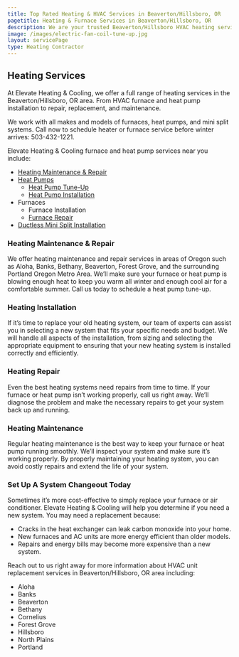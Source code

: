 ```yaml
---
title: Top Rated Heating & HVAC Services in Beaverton/Hillsboro, OR
pagetitle: Heating & Furnace Services in Beaverton/Hillsboro, OR
description: We are your trusted Beaverton/Hillsboro HVAC heating service for furnaces and heat pump installation, repair and more. Call us today to schedule.
image: /images/electric-fan-coil-tune-up.jpg
layout: servicePage
type: Heating Contractor
---
```


## Heating Services

At Elevate Heating & Cooling, we offer a full range of heating services in the Beaverton/Hillsboro, OR area. From HVAC furnace and heat pump installation to repair, replacement, and maintenance. 

We work with all makes and models of furnaces, heat pumps, and mini split systems. Call now to schedule heater or furnace service before winter arrives: 503-432-1221.

Elevate Heating & Cooling furnace and heat pump services near you include:

- [Heating Maintenance & Repair](../heating-repair/)
- [Heat Pumps](../heat-pumps/)
	- [Heat Pump Tune-Up](../heat-pump-tune-up/)
	- [Heat Pump Installation](../heating-installation/)
- Furnaces
	- Furnace Installation
	- [Furnace Repair](../furnace-repair-and-maintenance/)
- [Ductless Mini Split Installation](../ductless-mini-split-installations/)

### Heating Maintenance & Repair

We offer heating maintenance and repair services in areas of Oregon such as Aloha, Banks, Bethany, Beaverton, Forest Grove, and the surrounding Portland Oregon Metro Area. We’ll make sure your furnace or heat pump is blowing enough heat to keep you warm all winter and enough cool air for a comfortable summer. Call us today to schedule a heat pump tune-up.

### Heating Installation

If it’s time to replace your old heating system, our team of experts can assist you in selecting a new system that fits your specific needs and budget. We will handle all aspects of the installation, from sizing and selecting the appropriate equipment to ensuring that your new heating system is installed correctly and efficiently.

### Heating Repair

Even the best heating systems need repairs from time to time. If your furnace or heat pump isn’t working properly, call us right away. We’ll diagnose the problem and make the necessary repairs to get your system back up and running.

### Heating Maintenance

Regular heating maintenance is the best way to keep your furnace or heat pump running smoothly. We’ll inspect your system and make sure it’s working properly. By properly maintaining your heating system, you can avoid costly repairs and extend the life of your system.

### Set Up A System Changeout Today

Sometimes it’s more cost-effective to simply replace your furnace or air conditioner. Elevate Heating & Cooling will help you determine if you need a new system. You may need a replacement because:

- Cracks in the heat exchanger can leak carbon monoxide into your home.
- New furnaces and AC units are more energy efficient than older models.
- Repairs and energy bills may become more expensive than a new system.

Reach out to us right away for more information about HVAC unit replacement services in Beaverton/Hillsboro, OR area including:

- Aloha
- Banks
- Beaverton
- Bethany
- Cornelius
- Forest Grove
- Hillsboro
- North Plains
- Portland